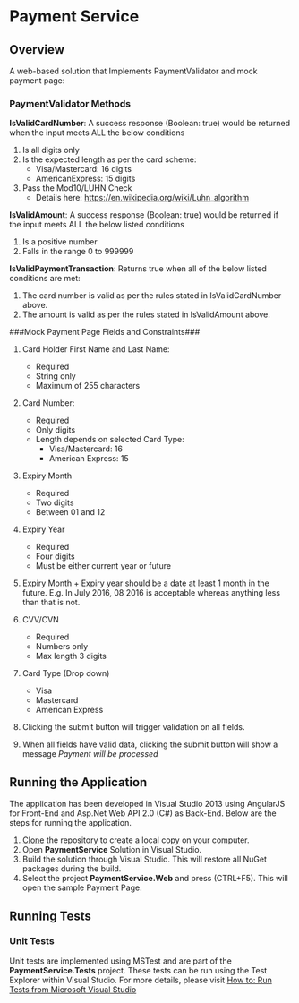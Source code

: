 # Payment Service

## Overview
A web-based solution that Implements PaymentValidator and mock payment page:

### PaymentValidator Methods

**IsValidCardNumber**: A success response (Boolean: true) would be returned when the input meets ALL the below conditions
1. Is all digits only 
2. Is the expected length as per the card scheme:
    - Visa/Mastercard: 16 digits
    - AmericanExpress: 15 digits
3. Pass the Mod10/LUHN Check
    - Details here: https://en.wikipedia.org/wiki/Luhn_algorithm 


**IsValidAmount**: A success response (Boolean: true) would be returned if the input meets ALL the below listed conditions
1. Is a positive number
2. Falls in the range 0 to 999999

**IsValidPaymentTransaction**: Returns true when all of the below listed conditions are met:
1. The card number is valid as per the rules stated in IsValidCardNumber above.
2. The amount is valid as per the rules stated in IsValidAmount above.


###Mock Payment Page Fields and Constraints###

1. Card Holder First Name and Last Name:
    - Required
    - String only
    - Maximum of 255 characters
	
2. Card Number:
    - Required
    - Only digits
    - Length depends on selected Card Type:
		- Visa/Mastercard: 16
		- American Express: 15

3. Expiry Month
    - Required 
    - Two digits
    - Between 01 and 12

4. Expiry Year
    - Required
    - Four digits
    - Must be either current year or future

5. Expiry Month + Expiry year should be a date at least 1 month in the future. E.g. In July 2016, 08 2016 is acceptable whereas anything less than that is not.

6. CVV/CVN
    - Required
    - Numbers only
    - Max length 3 digits

7. Card Type (Drop down)
    - Visa
    - Mastercard
    - American Express

8. Clicking the submit button will trigger validation on all fields. 

9. When all fields have valid data, clicking the submit button will show a message *Payment will be processed*
		

## Running the Application
The application has been developed in Visual Studio 2013 using AngularJS for Front-End and Asp&#46;Net Web API 2.0 (C#) as Back-End. Below are the steps for running the application.

1. [Clone](https://help.github.com/articles/cloning-a-repository/) the repository to create a local copy on your computer.
2. Open **PaymentService** Solution in Visual Studio.
3. Build the solution through Visual Studio. This will restore all NuGet packages during the build.
4. Select the project **PaymentService.Web** and press (CTRL+F5). This will open the sample Payment Page.

## Running Tests

### Unit Tests

Unit tests are implemented using MSTest and are part of the **PaymentService.Tests** project. These tests can be run using the Test Explorer within Visual Studio. For more details, please visit [How to: Run Tests from Microsoft Visual Studio](https://msdn.microsoft.com/en-us/library/ms182470(v=vs.120).aspx) 

